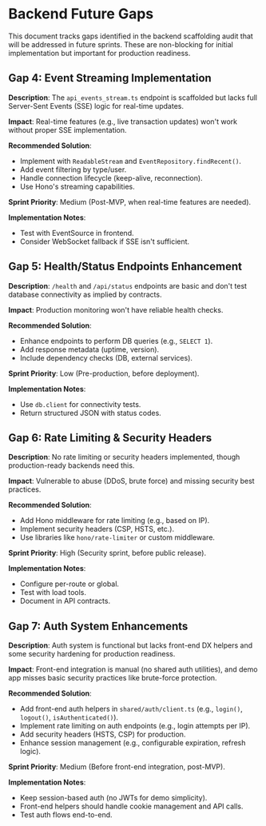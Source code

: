 # Backend Future Gaps

This document tracks gaps identified in the backend scaffolding audit that will
be addressed in future sprints. These are non-blocking for initial
implementation but important for production readiness.

## Gap 4: Event Streaming Implementation

**Description**: The `api_events_stream.ts` endpoint is scaffolded but lacks
full Server-Sent Events (SSE) logic for real-time updates.

**Impact**: Real-time features (e.g., live transaction updates) won't work
without proper SSE implementation.

**Recommended Solution**:

- Implement with `ReadableStream` and `EventRepository.findRecent()`.
- Add event filtering by type/user.
- Handle connection lifecycle (keep-alive, reconnection).
- Use Hono's streaming capabilities.

**Sprint Priority**: Medium (Post-MVP, when real-time features are needed).

**Implementation Notes**:

- Test with EventSource in frontend.
- Consider WebSocket fallback if SSE isn't sufficient.

## Gap 5: Health/Status Endpoints Enhancement

**Description**: `/health` and `/api/status` endpoints are basic and don't test
database connectivity as implied by contracts.

**Impact**: Production monitoring won't have reliable health checks.

**Recommended Solution**:

- Enhance endpoints to perform DB queries (e.g., `SELECT 1`).
- Add response metadata (uptime, version).
- Include dependency checks (DB, external services).

**Sprint Priority**: Low (Pre-production, before deployment).

**Implementation Notes**:

- Use `db.client` for connectivity tests.
- Return structured JSON with status codes.

## Gap 6: Rate Limiting & Security Headers

**Description**: No rate limiting or security headers implemented, though
production-ready backends need this.

**Impact**: Vulnerable to abuse (DDoS, brute force) and missing security best
practices.

**Recommended Solution**:

- Add Hono middleware for rate limiting (e.g., based on IP).
- Implement security headers (CSP, HSTS, etc.).
- Use libraries like `hono/rate-limiter` or custom middleware.

**Sprint Priority**: High (Security sprint, before public release).

**Implementation Notes**:

- Configure per-route or global.
- Test with load tools.
- Document in API contracts.

## Gap 7: Auth System Enhancements

**Description**: Auth system is functional but lacks front-end DX helpers and
some security hardening for production readiness.

**Impact**: Front-end integration is manual (no shared auth utilities), and demo
app misses basic security practices like brute-force protection.

**Recommended Solution**:

- Add front-end auth helpers in `shared/auth/client.ts` (e.g., `login()`,
  `logout()`, `isAuthenticated()`).
- Implement rate limiting on auth endpoints (e.g., login attempts per IP).
- Add security headers (HSTS, CSP) for production.
- Enhance session management (e.g., configurable expiration, refresh logic).

**Sprint Priority**: Medium (Before front-end integration, post-MVP).

**Implementation Notes**:

- Keep session-based auth (no JWTs for demo simplicity).
- Front-end helpers should handle cookie management and API calls.
- Test auth flows end-to-end.
